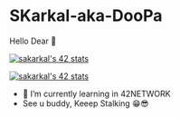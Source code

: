 # SKarkal-aka-DooPa
Hello Dear 🤩

[![sakarkal's 42 stats](https://badge.mediaplus.ma/black/sakarkal)](https://github.com/oakoudad/badge42)

[![sakarkal's 42 stats](https://badge42.vercel.app/api/v2/cl16atahm000609mbeff5wwta/stats?cursusId=21&coalitionId=73)](https://github.com/skarkal)

- 🌱 I’m currently learning in 42NETWORK
- See u buddy, Keeep Stalking 😁😎
